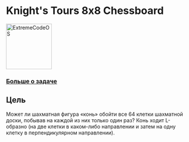 # Knight's Tours 8x8 Chessboard

<p>
<img src="https://i1.sndcdn.com/avatars-000410432364-ksv2fl-t500x500.jpg" width="125" title=ExtremeCodeOS logo">
</p>

### [Больше о задаче](https://ru.wikipedia.org/wiki/%D0%97%D0%B0%D0%B4%D0%B0%D1%87%D0%B0_%D0%BE_%D1%85%D0%BE%D0%B4%D0%B5_%D0%BA%D0%BE%D0%BD%D1%8F)

## Цель

Может ли шахматная фигура «конь» обойти все 64 клетки шахматной доски,
побывав на каждой из них только один раз? Конь ходит L-образно (на две
клетки в каком-либо направлении и затем на одну клетку в
перпендикулярном направлении).
